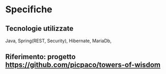 # Specifiche

## Tecnologie utilizzate

Java, Spring(REST, Security), Hibernate, MariaDb, 

## Riferimento: progetto https://github.com/picpaco/towers-of-wisdom